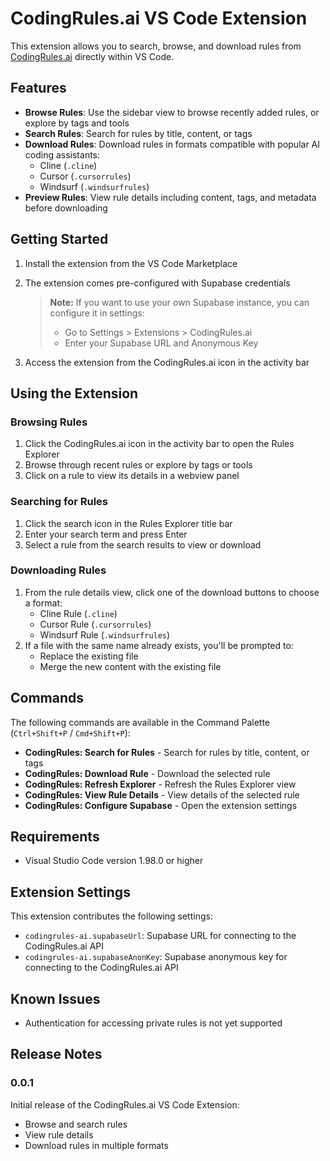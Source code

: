 # CodingRules.ai VS Code Extension

This extension allows you to search, browse, and download rules from [CodingRules.ai](https://codingrules.ai) directly within VS Code.

## Features

- **Browse Rules**: Use the sidebar view to browse recently added rules, or explore by tags and tools
- **Search Rules**: Search for rules by title, content, or tags
- **Download Rules**: Download rules in formats compatible with popular AI coding assistants:
    - Cline (`.cline`)
    - Cursor (`.cursorrules`)
    - Windsurf (`.windsurfrules`)
- **Preview Rules**: View rule details including content, tags, and metadata before downloading

## Getting Started

1. Install the extension from the VS Code Marketplace
2. The extension comes pre-configured with Supabase credentials

    > **Note:** If you want to use your own Supabase instance, you can configure it in settings:
    >
    > - Go to Settings > Extensions > CodingRules.ai
    > - Enter your Supabase URL and Anonymous Key

3. Access the extension from the CodingRules.ai icon in the activity bar

## Using the Extension

### Browsing Rules

1. Click the CodingRules.ai icon in the activity bar to open the Rules Explorer
2. Browse through recent rules or explore by tags or tools
3. Click on a rule to view its details in a webview panel

### Searching for Rules

1. Click the search icon in the Rules Explorer title bar
2. Enter your search term and press Enter
3. Select a rule from the search results to view or download

### Downloading Rules

1. From the rule details view, click one of the download buttons to choose a format:
    - Cline Rule (`.cline`)
    - Cursor Rule (`.cursorrules`)
    - Windsurf Rule (`.windsurfrules`)
2. If a file with the same name already exists, you'll be prompted to:
    - Replace the existing file
    - Merge the new content with the existing file

## Commands

The following commands are available in the Command Palette (`Ctrl+Shift+P` / `Cmd+Shift+P`):

- **CodingRules: Search for Rules** - Search for rules by title, content, or tags
- **CodingRules: Download Rule** - Download the selected rule
- **CodingRules: Refresh Explorer** - Refresh the Rules Explorer view
- **CodingRules: View Rule Details** - View details of the selected rule
- **CodingRules: Configure Supabase** - Open the extension settings

## Requirements

- Visual Studio Code version 1.98.0 or higher

## Extension Settings

This extension contributes the following settings:

- `codingrules-ai.supabaseUrl`: Supabase URL for connecting to the CodingRules.ai API
- `codingrules-ai.supabaseAnonKey`: Supabase anonymous key for connecting to the CodingRules.ai API

## Known Issues

- Authentication for accessing private rules is not yet supported

## Release Notes

### 0.0.1

Initial release of the CodingRules.ai VS Code Extension:

- Browse and search rules
- View rule details
- Download rules in multiple formats
